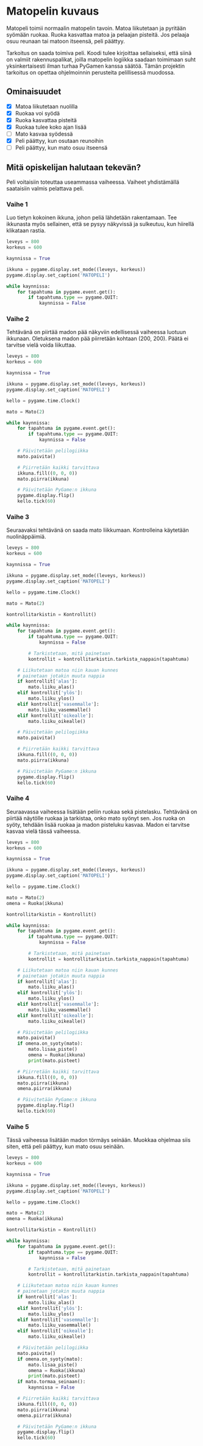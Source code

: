 # Matopelin kuvaus

Matopeli toimii normaalin matopelin tavoin. Matoa liikutetaan ja pyritään syömään ruokaa. Ruoka kasvattaa matoa ja pelaajan pisteitä. Jos pelaaja osuu reunaan tai matoon itseensä, peli päättyy.

Tarkoitus on saada toimiva peli. Koodi tulee kirjoittaa sellaiseksi, että siinä on valmiit rakennuspalikat, joilla matopelin logiikka saadaan toimimaan suht yksinkertaisesti ilman turhaa PyGamen kanssa säätöä. Tämän projektin tarkoitus on opettaa ohjelmoinnin perusteita pelillisessä muodossa.

## Ominaisuudet

- [X] Matoa liikutetaan nuolilla
- [X] Ruokaa voi syödä
- [X] Ruoka kasvattaa pisteitä
- [X] Ruokaa tulee koko ajan lisää
- [ ] Mato kasvaa syödessä
- [X] Peli päättyy, kun osutaan reunoihin
- [ ] Peli päättyy, kun mato osuu itseensä

## Mitä opiskelijan halutaan tekevän?

Peli voitaisiin toteuttaa useammassa vaiheessa. Vaiheet yhdistämällä saataisiin valmis pelattava peli.

### Vaihe 1

Luo tietyn kokoinen ikkuna, johon peliä lähdetään rakentamaan. Tee ikkunasta myös sellainen, että se pysyy näkyvissä ja sulkeutuu, kun hiirellä klikataan rastia.

```python
leveys = 800
korkeus = 600

kaynnissa = True

ikkuna = pygame.display.set_mode((leveys, korkeus))
pygame.display.set_caption('MATOPELI')

while kaynnissa:
    for tapahtuma in pygame.event.get():
        if tapahtuma.type == pygame.QUIT:
            kaynnissa = False
```

### Vaihe 2

Tehtävänä on piirtää madon pää näkyviin edellisessä vaiheessa luotuun ikkunaan. Oletuksena madon pää piirretään kohtaan (200, 200). Päätä ei tarvitse vielä voida liikuttaa.

```python
leveys = 800
korkeus = 600

kaynnissa = True

ikkuna = pygame.display.set_mode((leveys, korkeus))
pygame.display.set_caption('MATOPELI')

kello = pygame.time.Clock()

mato = Mato(2)

while kaynnissa:
    for tapahtuma in pygame.event.get():
        if tapahtuma.type == pygame.QUIT:
            kaynnissa = False

    # Päivitetään pelilogiikka
    mato.paivita()

    # Piirretään kaikki tarvittava
    ikkuna.fill((0, 0, 0))
    mato.piirra(ikkuna)

    # Päivitetään PyGame:n ikkuna
    pygame.display.flip()
    kello.tick(60)
```

### Vaihe 3

Seuraavaksi tehtävänä on saada mato liikkumaan. Kontrolleina käytetään nuolinäppäimiä.

```python
leveys = 800
korkeus = 600

kaynnissa = True

ikkuna = pygame.display.set_mode((leveys, korkeus))
pygame.display.set_caption('MATOPELI')

kello = pygame.time.Clock()

mato = Mato(2)

kontrollitarkistin = Kontrollit()

while kaynnissa:
    for tapahtuma in pygame.event.get():
        if tapahtuma.type == pygame.QUIT:
            kaynnissa = False

        # Tarkistetaan, mitä painetaan
        kontrollit = kontrollitarkistin.tarkista_nappain(tapahtuma)

    # Liikutetaan matoa niin kauan kunnes
    # painetaan jotakin muuta nappia
    if kontrollit['alas']:
        mato.liiku_alas()
    elif kontrollit['ylös']:
        mato.liiku_ylos()
    elif kontrollit['vasemmalle']:
        mato.liiku_vasemmalle()
    elif kontrollit['oikealle']:
        mato.liiku_oikealle()

    # Päivitetään pelilogiikka
    mato.paivita()

    # Piirretään kaikki tarvittava
    ikkuna.fill((0, 0, 0))
    mato.piirra(ikkuna)

    # Päivitetään PyGame:n ikkuna
    pygame.display.flip()
    kello.tick(60)
```

### Vaihe 4

Seuraavassa vaiheessa lisätään peliin ruokaa sekä pistelasku. Tehtävänä on piirtää näytölle ruokaa ja tarkistaa, onko mato syönyt sen. Jos ruoka on syöty, tehdään lisää ruokaa ja madon pisteluku kasvaa. Madon ei tarvitse kasvaa vielä tässä vaiheessa.

```python
leveys = 800
korkeus = 600

kaynnissa = True

ikkuna = pygame.display.set_mode((leveys, korkeus))
pygame.display.set_caption('MATOPELI')

kello = pygame.time.Clock()

mato = Mato(2)
omena = Ruoka(ikkuna)

kontrollitarkistin = Kontrollit()

while kaynnissa:
    for tapahtuma in pygame.event.get():
        if tapahtuma.type == pygame.QUIT:
            kaynnissa = False

        # Tarkistetaan, mitä painetaan
        kontrollit = kontrollitarkistin.tarkista_nappain(tapahtuma)

    # Liikutetaan matoa niin kauan kunnes
    # painetaan jotakin muuta nappia
    if kontrollit['alas']:
        mato.liiku_alas()
    elif kontrollit['ylös']:
        mato.liiku_ylos()
    elif kontrollit['vasemmalle']:
        mato.liiku_vasemmalle()
    elif kontrollit['oikealle']:
        mato.liiku_oikealle()

    # Päivitetään pelilogiikka
    mato.paivita()
    if omena.on_syoty(mato):
        mato.lisaa_piste()
        omena = Ruoka(ikkuna)
        print(mato.pisteet)

    # Piirretään kaikki tarvittava
    ikkuna.fill((0, 0, 0))
    mato.piirra(ikkuna)
    omena.piirra(ikkuna)

    # Päivitetään PyGame:n ikkuna
    pygame.display.flip()
    kello.tick(60)
```

### Vaihe 5

Tässä vaiheessa lisätään madon törmäys seinään. Muokkaa ohjelmaa siis siten, että peli päättyy, kun mato osuu seinään.

```python
leveys = 800
korkeus = 600

kaynnissa = True

ikkuna = pygame.display.set_mode((leveys, korkeus))
pygame.display.set_caption('MATOPELI')

kello = pygame.time.Clock()

mato = Mato(2)
omena = Ruoka(ikkuna)

kontrollitarkistin = Kontrollit()

while kaynnissa:
    for tapahtuma in pygame.event.get():
        if tapahtuma.type == pygame.QUIT:
            kaynnissa = False

        # Tarkistetaan, mitä painetaan
        kontrollit = kontrollitarkistin.tarkista_nappain(tapahtuma)

    # Liikutetaan matoa niin kauan kunnes
    # painetaan jotakin muuta nappia
    if kontrollit['alas']:
        mato.liiku_alas()
    elif kontrollit['ylös']:
        mato.liiku_ylos()
    elif kontrollit['vasemmalle']:
        mato.liiku_vasemmalle()
    elif kontrollit['oikealle']:
        mato.liiku_oikealle()

    # Päivitetään pelilogiikka
    mato.paivita()
    if omena.on_syoty(mato):
        mato.lisaa_piste()
        omena = Ruoka(ikkuna)
        print(mato.pisteet)
    if mato.tormaa_seinaan():
        kaynnissa = False

    # Piirretään kaikki tarvittava
    ikkuna.fill((0, 0, 0))
    mato.piirra(ikkuna)
    omena.piirra(ikkuna)

    # Päivitetään PyGame:n ikkuna
    pygame.display.flip()
    kello.tick(60)
```